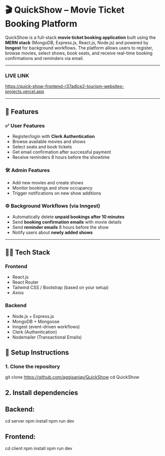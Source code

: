 # 🎬 QuickShow – Movie Ticket Booking Platform

QuickShow is a full-stack **movie ticket booking application** built using the **MERN stack** (MongoDB, Express.js, React.js, Node.js) and powered by **Inngest** for background workflows. The platform allows users to register, browse movies, select shows, book seats, and receive real-time booking confirmations and reminders via email.

---


### LIVE LINK 

https://quick-show-frontend-r37adlce2-tourism-websites-projects.vercel.app


---

## 🚀 Features

### ✅ User Features
- Register/login with **Clerk Authentication**
- Browse available movies and shows
- Select seats and book tickets
- Get email confirmation after successful payment
- Receive reminders 8 hours before the showtime

### 🛠 Admin Features
- Add new movies and create shows
- Monitor bookings and show occupancy
- Trigger notifications on new show additions

### ⚙️ Background Workflows (via Inngest)
- Automatically delete **unpaid bookings after 10 minutes**
- Send **booking confirmation emails** with movie details
- Send **reminder emails** 8 hours before the show
- Notify users about **newly added shows**

---

## 🧑‍💻 Tech Stack

### Frontend
- React.js
- React Router
- Tailwind CSS / Bootstrap (based on your setup)
- Axios

### Backend
- Node.js + Express.js
- MongoDB + Mongoose
- Inngest (event-driven workflows)
- Clerk (Authentication)
- Nodemailer (Transactional Emails)

## 🔧 Setup Instructions

### 1. Clone the repository

git clone https://github.com/aggisanjay/QuickShow
cd QuickShow

## 2. Install dependencies

## Backend:

   cd server
   npm install
   npm run dev
   
## Frontend:

   cd client
   npm install
   npm run dev
